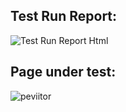## Test Run Report:
![Test Run Report Html](https://github.com/Vasi-Cordea/peViitorRegressionTestingJavaCucumber/assets/150058199/75661f1c-d552-460b-bdb0-a37e9c0c37e5)
## Page under test:
![peviitor](https://github.com/Vasi-Cordea/peViitorRegressionTestingJavaCucumber/assets/150058199/067f8fec-cec3-47f1-87f1-d93149fc3c7f)




